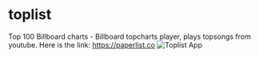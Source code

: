 toplist
=======
Top 100 Billboard charts - Billboard topcharts player, plays topsongs from youtube.
Here is the link: https://paperlist.co
![Toplist App](https://raw.githubusercontent.com/girishkumarkh/toplist/master/docs/img/picture.png)

